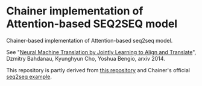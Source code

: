 # Chainer implementation of Attention-based SEQ2SEQ model

Chainer-based implementation of Attention-based seq2seq model.

See "[Neural Machine Translation by Jointly Learning to Align and Translate](https://arxiv.org/abs/1409.0473)", Dzmitry Bahdanau, Kyunghyun Cho, Yoshua Bengio, arxiv 2014.

This repository is partly derived from [this repository](https://github.com/soskek/attention_is_all_you_need) and Chainer's official [seq2seq example](https://github.com/chainer/chainer/tree/master/examples/seq2seq).

